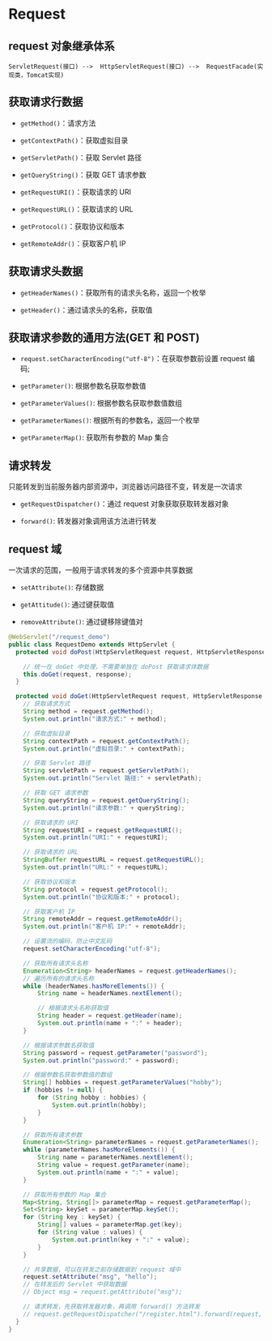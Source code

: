 # Request

## request 对象继承体系

`ServletRequest(接口) -->  HttpServletRequest(接口) -->  RequestFacade(实现类，Tomcat实现)`

## 获取请求行数据

+ `getMethod()`：请求方法

+ `getContextPath()`：获取虚拟目录

+ `getServletPath()`：获取 Servlet 路径

+ `getQueryString()`：获取 GET 请求参数

+ `getRequestURI()`：获取请求的 URI

+ `getRequestURL()`：获取请求的 URL

+ `getProtocol()`：获取协议和版本

+ `getRemoteAddr()`：获取客户机 IP

## 获取请求头数据

+ `getHeaderNames()`：获取所有的请求头名称，返回一个枚举

+ `getHeader()`：通过请求头的名称，获取值

## 获取请求参数的通用方法(GET 和 POST)

+ `request.setCharacterEncoding("utf-8")`：在获取参数前设置 request 编码;

+ `getParameter()`: 根据参数名获取参数值

+ `getParameterValues()`: 根据参数名获取参数值数组

+ `getParameterNames()`: 根据所有的参数名，返回一个枚举

+ `getParameterMap()`: 获取所有参数的 Map 集合

## 请求转发

只能转发到当前服务器内部资源中，浏览器访问路径不变，转发是一次请求

+ `getRequestDispatcher()`：通过 request 对象获取获取转发器对象

+ `forward()`: 转发器对象调用该方法进行转发

## request 域

 一次请求的范围，一般用于请求转发的多个资源中共享数据

+ `setAttribute()`: 存储数据

+ `getAttitude()`: 通过键获取值

+ `removeAttribute()`: 通过键移除键值对

```java
@WebServlet("/request_demo")
public class RequestDemo extends HttpServlet {
  protected void doPost(HttpServletRequest request, HttpServletResponse response) throws ServletException, IOException {

    // 统一在 doGet 中处理，不需要单独在 doPost 获取请求体数据
    this.doGet(request, response);
  }

  protected void doGet(HttpServletRequest request, HttpServletResponse response) throws ServletException, IOException {
    // 获取请求方式
    String method = request.getMethod();
    System.out.println("请求方式:" + method);

    // 获取虚拟目录
    String contextPath = request.getContextPath();
    System.out.println("虚拟目录:" + contextPath);

    // 获取 Servlet 路径
    String servletPath = request.getServletPath();
    System.out.println("Servlet 路径:" + servletPath);

    // 获取 GET 请求参数
    String queryString = request.getQueryString();
    System.out.println("请求参数:" + queryString);

    // 获取请求的 URI
    String requestURI = request.getRequestURI();
    System.out.println("URI:" + requestURI);

    // 获取请求的 URL
    StringBuffer requestURL = request.getRequestURL();
    System.out.println("URL:" + requestURL);

    // 获取协议和版本
    String protocol = request.getProtocol();
    System.out.println("协议和版本:" + protocol);

    // 获取客户机 IP
    String remoteAddr = request.getRemoteAddr();
    System.out.println("客户机 IP:" + remoteAddr);

    // 设置流的编码，防止中文乱码
    request.setCharacterEncoding("utf-8");

    // 获取所有请求头名称
    Enumeration<String> headerNames = request.getHeaderNames();
    // 遍历所有的请求头名称
    while (headerNames.hasMoreElements()) {
        String name = headerNames.nextElement();

        // 根据请求头名称获取值
        String header = request.getHeader(name);
        System.out.println(name + ":" + header);
    }

    // 根据请求参数名获取值
    String password = request.getParameter("password");
    System.out.println("password:" + password);

    // 根据参数名获取参数值的数组
    String[] hobbies = request.getParameterValues("hobby");
    if (hobbies != null) {
        for (String hobby : hobbies) {
            System.out.println(hobby);
        }
    }

    // 获取所有请求参数
    Enumeration<String> parameterNames = request.getParameterNames();
    while (parameterNames.hasMoreElements()) {
        String name = parameterNames.nextElement();
        String value = request.getParameter(name);
        System.out.println(name + ":" + value);
    }

    // 获取所有参数的 Map 集合
    Map<String, String[]> parameterMap = request.getParameterMap();
    Set<String> keySet = parameterMap.keySet();
    for (String key : keySet) {
        String[] values = parameterMap.get(key);
        for (String value : values) {
            System.out.println(key + ":" + value);
        }
    }

    // 共享数据，可以在转发之前存储数据到 request 域中
    request.setAttribute("msg", "hello");
    // 在转发后的 Servlet 中获取数据
    // Object msg = request.getAttribute("msg");

    // 请求转发，先获取转发器对象，再调用 forward() 方法转发
    // request.getRequestDispatcher("/register.html").forward(request, response);
  }
}
```
